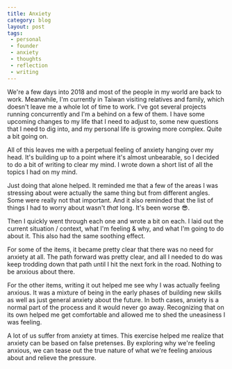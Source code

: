 ```yaml
---
title: Anxiety
category: blog
layout: post
tags: 
 - personal
 - founder
 - anxiety
 - thoughts
 - reflection
 - writing
---
```


We're a few days into 2018 and most of the people in my world are back to work. Meanwhile, I'm currently in Taiwan visiting relatives and family, which doesn't leave me a whole lot of time to work. I've got several projects running concurrently and I'm a behind on a few of them. I have some upcoming changes to my life that I need to adjust to, some new questions that I need to dig into, and my personal life is growing more complex. Quite a bit going on. 

All of this leaves me with a perpetual feeling of anxiety hanging over my head. It's building up to a point where it's almost unbearable, so I decided to do a bit of writing to clear my mind. I wrote down a short list of all the topics I had on my mind. 

Just doing that alone helped. It reminded me that a few of the areas I was stressing about were actually the same thing but from different angles. Some were really not that important. And it also reminded that the list of things I had to worry about wasn't *that* long. It's been worse :sunglasses:. 

Then I quickly went through each one and wrote a bit on each. I laid out the current situation / context, what I'm feeling & why, and what I'm going to do about it. This also had the same soothing effect. 

For some of the items, it became pretty clear that there was no need for anxiety at all. The path forward was pretty clear, and all I needed to do was keep trodding down that path until I hit the next fork in the road. Nothing to be anxious about there. 

For the other items, writing it out helped me see why I was actually feeling anxious. It was a mixture of being in the early phases of building new skills as well as just general anxiety about the future. In both cases, anxiety is a normal part of the process and it would never go away. Recognizing that on its own helped me get comfortable and allowed me to shed the uneasiness I was feeling. 

A lot of us suffer from anxiety at times. This exercise helped me realize that anxiety can be based on false pretenses. By exploring why we're feeling anxious, we can tease out the true nature of what we're feeling anxious about and relieve the pressure. 